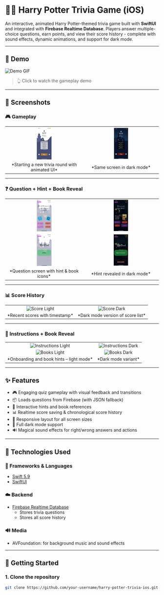 # 🧙‍♂️ Harry Potter Trivia Game (iOS)

An interactive, animated Harry Potter-themed trivia game built with **SwiftUI** and integrated with **Firebase Realtime Database**. Players answer multiple-choice questions, earn points, and view their score history - complete with sound effects, dynamic animations, and support for dark mode.

---


## 🎥 Demo

![Demo GIF](Screenshots/HPTR.gif)

> 👆 Click to watch the gameplay demo

---

## 📸 Screenshots

### 🎮 Gameplay

<table>
  <tr>
    <td align="center"><img src="Screenshots/game_play_light.PNG" alt="Gameplay Light" style="width:20%;"/></td>
    <td align="center"><img src="Screenshots/game_play_dark.PNG" alt="Gameplay Dark" style="width:20%;"/></td>
  </tr>
  <tr>
    <td align="center">*Starting a new trivia round with animated UI*</td>
    <td align="center">*Same screen in dark mode*</td>
  </tr>
</table>

---

### ❓ Question + Hint + Book Reveal

<table>
  <tr>
    <td align="center"><img src="Screenshots/question1_light.PNG" alt="Question 1 Light"  style="width:20%;"/></td>
    <td align="center"><img src="Screenshots/question1_dark.PNG" alt="Question 1 Dark"  style="width:20%;"/></td>
  </tr>
  <tr>
    <td align="center"><img src="Screenshots/question2_light.PNG" alt="Question 2 Light"  style="width:20%;"/></td>
    <td align="center"><img src="Screenshots/question2_dark.PNG" alt="Question 2 Dark"  style="width:20%;"/></td>
  </tr>
  <tr>
    <td align="center">*Question screen with hint & book icons*</td>
    <td align="center">*Hint revealed in dark mode*</td>
  </tr>
</table>

---

### 📊 Score History

<table>
  <tr>
    <td align="center"><img src="Screenshots/score_light.PNG" alt="Score Light"  style="width:20%;"/></td>
    <td align="center"><img src="Screenshots/score_dark.PNG" alt="Score Dark"  style="width:20%;"/></td>
  </tr>
  <tr>
    <td align="center">*Recent scores with timestamp*</td>
    <td align="center">*Dark mode version of score list*</td>
  </tr>
</table>

---

### 📖 Instructions + Book Reveal

<table>
  <tr>
    <td align="center"><img src="Screenshots/instructions_light.PNG" alt="Instructions Light"  style="width:20%;"/></td>
    <td align="center"><img src="Screenshots/instructions_dark.PNG" alt="Instructions Dark"  style="width:20%;"/></td>
  </tr>
  <tr>
    <td align="center"><img src="Screenshots/books_light.PNG" alt="Books Light"  style="width:20%;"/></td>
    <td align="center"><img src="Screenshots/books_dark.PNG" alt="Books Dark"  style="width:20%;"/></td>
  </tr>
  <tr>
    <td align="center">*Onboarding and book hints – light mode*</td>
    <td align="center">*Dark mode variant*</td>
  </tr>
</table>

---
## ✨ Features

- 🎮 Engaging quiz gameplay with visual feedback and transitions
- 📦 Loads questions from Firebase (with JSON fallback)
- 🧠 Interactive hints and book references
- 📊 Realtime score saving & chronological score history
- 📱 Responsive layout for all screen sizes
- 🌙 Full dark mode support
- 🔊 Magical sound effects for right/wrong answers and actions

---

## 🔧 Technologies Used

### 🧱 Frameworks & Languages
- [Swift 5.9](https://swift.org)
- [SwiftUI](https://developer.apple.com/xcode/swiftui/)

### ☁️ Backend
- [Firebase Realtime Database](https://firebase.google.com/products/realtime-database)
    - Stores trivia questions
    - Stores all score history

### 🔊 Media
- AVFoundation: for background music and sound effects

---

## 🚀 Getting Started

### 1. Clone the repository
```bash
git clone https://github.com/your-username/harry-potter-trivia-ios.git
